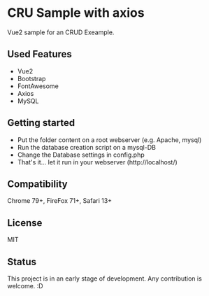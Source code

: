 # CRU Sample with axios

Vue2 sample for an CRUD Exeample.

## Used Features
- Vue2
- Bootstrap
- FontAwesome
- Axios
- MySQL

## Getting started

- Put the folder content on a root webserver (e.g. Apache, mysql)
- Run the database creation script on a mysql-DB
- Change the Database settings in config.php
- That's it... let it run in your webserver (http://localhost/)



## Compatibility

Chrome 79+, FireFox 71+, Safari 13+

## License

MIT

## Status

This project is in an early stage of development. Any contribution is welcome. :D
